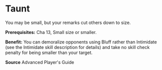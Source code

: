 ﻿---
cssclass: [feats]

---
# Taunt

You may be small, but your remarks cut others down to size.

**Prerequisites:** Cha 13, Small size or smaller.

**Benefit:** You can demoralize opponents using Bluff rather than Intimidate (see the Intimidate skill description for details) and take no skill check penalty for being smaller than your target.

**Source** Advanced Player's Guide